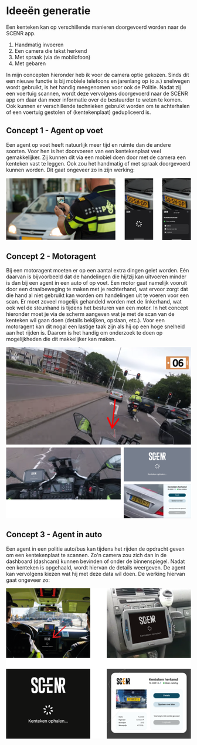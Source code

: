 # Ideeën generatie

Een kenteken kan op verschillende manieren doorgevoerd worden naar de SCENR app.

1. Handmatig invoeren
2. Een camera die tekst herkend
3. Met spraak (via de mobilofoon)
4. Met gebaren

In mijn concepten hieronder heb ik voor de camera optie gekozen. Sinds dit een nieuwe functie is bij mobiele telefoons en jarenlang op (o.a.) snelwegen wordt gebruikt, is het handig meegenomen voor ook de Politie. Nadat zij een voertuig scannen, wordt deze vervolgens doorgevoerd naar de SCENR app om daar dan meer informatie over de bestuurder te weten te komen. Ook kunnen er verschillende technieken gebruikt worden om te achterhalen of een voertuig gestolen of (kentekenplaat) gedupliceerd is.

## Concept 1 - Agent op voet

Een agent op voet heeft natuurlijk meer tijd en ruimte dan de andere soorten. Voor hen is het doorvoeren van een kentekenplaat veel gemakkelijker. Zij kunnen dit via een mobiel doen door met de camera een kenteken vast te leggen. Ook zou het handmatig of met spraak doorgevoerd kunnen worden. Dit gaat ongeveer zo in zijn werking:

![](../../.gitbook/assets/Concept-AgentOpVoet.png)

## Concept 2 - Motoragent

Bij een motoragent moeten er op een aantal extra dingen gelet worden. Eén daarvan is bijvoorbeeld dat de handelingen die hij/zij kan uitvoeren minder is dan bij een agent in een auto of op voet. Een motor gaat namelijk vooruit door een draaibeweging te maken met je rechterhand, wat ervoor zorgt dat die hand al niet gebruikt kan worden om handelingen uit te voeren voor een scan. Er moet zoveel mogelijk gehandeld worden met de linkerhand, wat ook wel de steunhand is tijdens het besturen van een motor. In het concept hieronder moet je via de scherm aangeven wat je met de scan van de kenteken wil gaan doen (details bekijken, opslaan, etc.). Voor een motoragent kan dit nogal een lastige taak zijn als hij op een hoge snelheid aan het rijden is. Daarom is het handig om onderzoek te doen op mogelijkheden die dit makkelijker kan maken.

![](../../.gitbook/assets/Concept-Motoragent.png)

## Concept 3 - Agent in auto

Een agent in een politie auto/bus kan tijdens het rijden de opdracht geven om een kentekenplaat te scannen. Zo'n camera zou zich dan in de dashboard (dashcam) kunnen bevinden of onder de binnenspiegel. Nadat een kenteken is opgehaald, wordt hiervan de details weergeven. De agent kan vervolgens kiezen wat hij met deze data wil doen. De werking hiervan gaat ongeveer zo:

![](../../.gitbook/assets/Concept-AgentInAuto.png)

